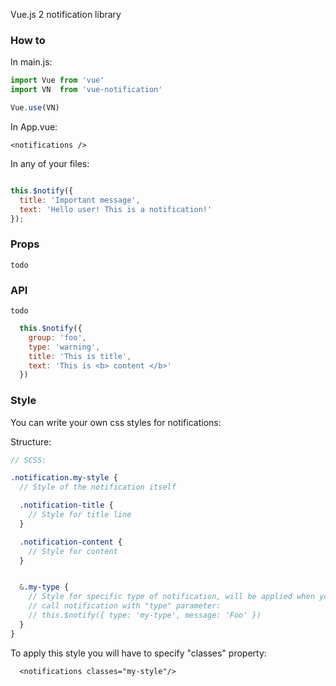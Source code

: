 Vue.js 2 notification library

### How to

In main.js:

```javascript
import Vue from 'vue'
import VN  from 'vue-notification'

Vue.use(VN)
```

In App.vue:

```vue
<notifications />
```

In any of your files:

```javascript

this.$notify({
  title: 'Important message',
  text: 'Hello user! This is a notification!'
});
```

### Props

`todo`

### API

`todo`

```javascript
  this.$notify({
    group: 'foo',
    type: 'warning',
    title: 'This is title',
    text: 'This is <b> content </b>'
  })
```

### Style
You can write your own css styles for notifications:

Structure:

```scss
// SCSS:

.notification.my-style {
  // Style of the notification itself

  .notification-title {
    // Style for title line
  }

  .notification-content {
    // Style for content
  }


  &.my-type {
    // Style for specific type of notification, will be applied when you
    // call notification with "type" parameter:
    // this.$notify({ type: 'my-type', message: 'Foo' })
  }
}
```
To apply this style you will have to specify "classes" property:

```vue
  <notifications classes="my-style"/>
```
